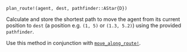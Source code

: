 ```
plan_route!(agent, dest, pathfinder::AStar{D})
```

Calculate and store the shortest path to move the agent from its current position to `dest` (a position e.g. `(1, 5)` or `(1.3, 5.2)`) using the provided `pathfinder`.

Use this method in conjunction with [`move_along_route!`](@ref).
